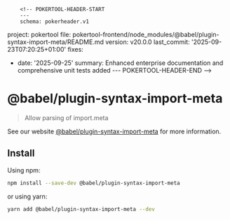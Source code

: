         <!-- POKERTOOL-HEADER-START
        ---
        schema: pokerheader.v1
project: pokertool
file: pokertool-frontend/node_modules/@babel/plugin-syntax-import-meta/README.md
version: v20.0.0
last_commit: '2025-09-23T07:20:25+01:00'
fixes:
- date: '2025-09-25'
  summary: Enhanced enterprise documentation and comprehensive unit tests added
        ---
        POKERTOOL-HEADER-END -->
# @babel/plugin-syntax-import-meta

> Allow parsing of import.meta

See our website [@babel/plugin-syntax-import-meta](https://babeljs.io/docs/en/next/babel-plugin-syntax-import-meta.html) for more information.

## Install

Using npm:

```sh
npm install --save-dev @babel/plugin-syntax-import-meta
```

or using yarn:

```sh
yarn add @babel/plugin-syntax-import-meta --dev
```
